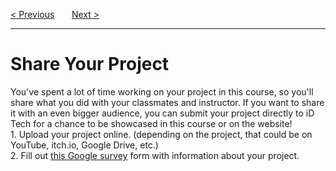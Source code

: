 <a href="/v3/Optional-CIFAR-Data/Test-Your-CIFAR-Network.md">&lt; Previous</a>
&nbsp;&nbsp;&nbsp;&nbsp;&nbsp;
<a href="/v3/Wrap-Up/Resources.md">Next &gt;</a>
<hr>
<h1>Share Your Project</h1>
You've spent a lot of time working on your project in this course, so you'll share what you did with your classmates and instructor. If you want to share it with an even bigger audience, you can submit your project directly to iD Tech for a chance to be showcased in this course or on the website!
<br>
1. Upload your project online. (depending on the project, that could be on YouTube, itch.io, Google Drive, etc.)
<br>
2. Fill out <a href="https://forms.gle/YmUDZBAad1uQhYJy6">this Google survey</a> form with information about your project.
